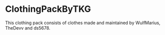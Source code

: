# ClothingPackByTKG
This clothing pack consists of clothes made and maintained by WulfMarius, TheDevv and ds5678.
